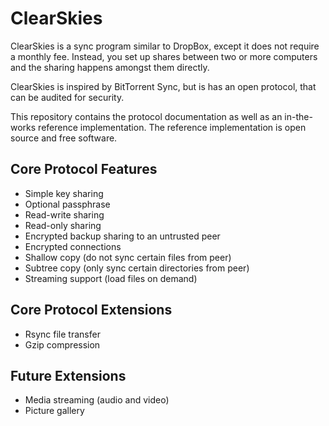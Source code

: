 ClearSkies
==========

ClearSkies is a sync program similar to DropBox, except it does not require a
monthly fee.  Instead, you set up shares between two or more computers and the
sharing happens amongst them directly.

ClearSkies is inspired by BitTorrent Sync, but is has an open protocol, that
can be audited for security.

This repository contains the protocol documentation as well as an in-the-works
reference implementation.  The reference implementation is open source and free
software.


Core Protocol Features
----------------------

* Simple key sharing
* Optional passphrase
* Read-write sharing
* Read-only sharing
* Encrypted backup sharing to an untrusted peer
* Encrypted connections
* Shallow copy (do not sync certain files from peer)
* Subtree copy (only sync certain directories from peer)
* Streaming support (load files on demand)


Core Protocol Extensions
------------------------

* Rsync file transfer
* Gzip compression


Future Extensions
-----------------

* Media streaming (audio and video)
* Picture gallery
